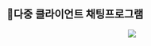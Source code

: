 ## 💬다중 클라이언트 채팅프로그램

<p align="center"><img src="https://user-images.githubusercontent.com/74812194/184757463-f9fb51df-d451-4717-ac00-bb250a3b4d62.png"></p>


